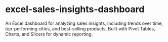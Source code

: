 # excel-sales-insights-dashboard
An Excel dashboard for analyzing sales insights, including trends over time, top-performing cities, and best-selling products. Built with Pivot Tables, Charts, and Slicers for dynamic reporting.
